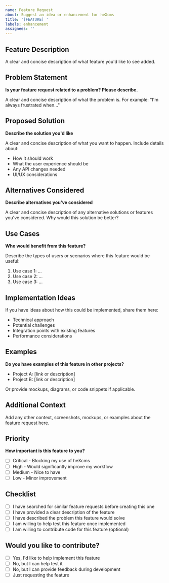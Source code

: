 ```yaml
---
name: Feature Request
about: Suggest an idea or enhancement for heXcms
title: '[FEATURE] '
labels: enhancement
assignees: ''
---
```


## Feature Description

A clear and concise description of what feature you'd like to see added.

## Problem Statement

**Is your feature request related to a problem? Please describe.**

A clear and concise description of what the problem is. For example: "I'm always frustrated when..."

## Proposed Solution

**Describe the solution you'd like**

A clear and concise description of what you want to happen. Include details about:

- How it should work
- What the user experience should be
- Any API changes needed
- UI/UX considerations

## Alternatives Considered

**Describe alternatives you've considered**

A clear and concise description of any alternative solutions or features you've considered. Why would this solution be better?

## Use Cases

**Who would benefit from this feature?**

Describe the types of users or scenarios where this feature would be useful:

1. Use case 1: ...
2. Use case 2: ...
3. Use case 3: ...

## Implementation Ideas

If you have ideas about how this could be implemented, share them here:

- Technical approach
- Potential challenges
- Integration points with existing features
- Performance considerations

## Examples

**Do you have examples of this feature in other projects?**

- Project A: [link or description]
- Project B: [link or description]

Or provide mockups, diagrams, or code snippets if applicable.

## Additional Context

Add any other context, screenshots, mockups, or examples about the feature request here.

## Priority

**How important is this feature to you?**

- [ ] Critical - Blocking my use of heXcms
- [ ] High - Would significantly improve my workflow
- [ ] Medium - Nice to have
- [ ] Low - Minor improvement

## Checklist

- [ ] I have searched for similar feature requests before creating this one
- [ ] I have provided a clear description of the feature
- [ ] I have described the problem this feature would solve
- [ ] I am willing to help test this feature once implemented
- [ ] I am willing to contribute code for this feature (optional)

## Would you like to contribute?

- [ ] Yes, I'd like to help implement this feature
- [ ] No, but I can help test it
- [ ] No, but I can provide feedback during development
- [ ] Just requesting the feature
